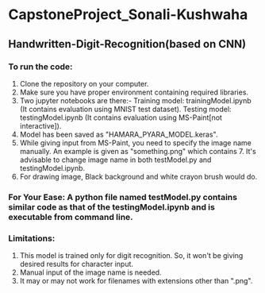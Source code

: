 # CapstoneProject_Sonali-Kushwaha

## Handwritten-Digit-Recognition(based on CNN)

### To run the code:
1. Clone the repository on your computer. 
2. Make sure you have proper environment containing required libraries. 
3. Two jupyter notebooks are there:-
Training model: trainingModel.ipynb (It contains evaluation using MNIST test dataset).
Testing model: testingModel.ipynb (It contains evaluation using MS-Paint[not interactive]).
4. Model has been saved as "HAMARA_PYARA_MODEL.keras".
5. While giving input from MS-Paint, you need to specify the image name manually. An example is given as "something.png" which contains 7. It's advisable to change image name in both testModel.py and testingModel.ipynb.
6. For drawing image, Black background and white crayon brush would do. 

### For Your Ease: A python file named testModel.py contains similar code as that of the testingModel.ipynb and is executable from command line. 

### Limitations:
1. This model is trained only for digit recognition. So, it won't be giving desired results for character input.
2. Manual input of the image name is needed.
3. It may or may not work for filenames with extensions other than ".png".
